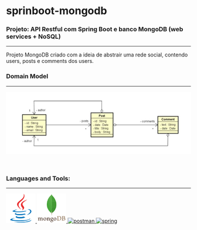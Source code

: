 # sprinboot-mongodb

<h3>Projeto: API Restful com Spring Boot e banco MongoDB (web services + NoSQL)</h3>
<hr>

Projeto MongoDB criado com a ideia de abstrair uma rede social, contendo users, posts e comments dos users. 
<h3>Domain Model</h3>
<hr>

![DM](https://github.com/BodeDimitri/sprinboot-mongodb/blob/main/DM.JPG)

<br>
<h3 align="left">Languages and Tools:</h3>
<hr>
<a href="https://www.java.com" target="_blank" rel="noreferrer"> <img src="https://raw.githubusercontent.com/devicons/devicon/master/icons/java/java-original.svg" alt="java" width="80" height="80"/> </a> <a href="https://www.mongodb.com/" target="_blank" rel="noreferrer"> <img src="https://raw.githubusercontent.com/devicons/devicon/master/icons/mongodb/mongodb-original-wordmark.svg" alt="mongodb" width="80" height="80"/> </a> <a href="https://postman.com" target="_blank" rel="noreferrer"> <img src="https://www.vectorlogo.zone/logos/getpostman/getpostman-icon.svg" alt="postman" width="80" height="80"/> </a> <a href="https://spring.io/" target="_blank" rel="noreferrer"> <img src="https://www.vectorlogo.zone/logos/springio/springio-icon.svg" alt="spring" width="80" height="80"/> </a> </p>
